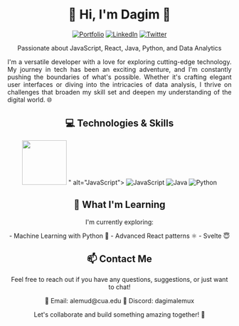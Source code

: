 <h1 align="center">👋 Hi, I'm Dagim 🚀</h1>

<p align="center">
  <a href="https://yourportfolio.com"><img src="https://img.shields.io/badge/Portfolio-Visit-ff69b4" alt="Portfolio"></a>
  <a href="https://www.linkedin.com/in/dagimalemux"><img src="https://img.shields.io/badge/LinkedIn-Connect-blue" alt="LinkedIn"></a>
  <a href="https://twitter.com/dagimalemux"><img src="https://img.shields.io/badge/Twitter-Follow-blue" alt="Twitter"></a>
</p>

<p align="center">Passionate about JavaScript, React, Java, Python, and Data Analytics</p>

<p align="justify" style="text-align:justify;">I'm a versatile developer with a love for exploring cutting-edge technology. My journey in tech has been an exciting adventure, and I'm constantly pushing the boundaries of what's possible. Whether it's crafting elegant user interfaces or diving into the intricacies of data analysis, I thrive on challenges that broaden my skill set and deepen my understanding of the digital world. 🌐</p>

<h2 align="center">💻 Technologies & Skills</h2>

<p align="center">
  <img src="<svg xmlns="http://www.w3.org/2000/svg" x="0px" y="0px" width="100" height="100" viewBox="0 0 48 48">
<path fill="#ef4823" d="M40.311,8.7C36.352,2.998,27.6,0.647,21.934,4.243l-9.987,6.392	c-2.724,1.707-4.612,4.503-5.157,7.663c-0.472,2.651,0.991,4.848,2.262,7.208c-0.872,1.307-2.516,3.287-2.77,4.813	c-0.581,3.232,0.182,6.573,2.07,9.225c3.995,5.702,11.914,7.741,17.579,4.146l9.913-6.724c2.724-1.707,4.612-4.503,5.157-7.663	c0.472-2.651,0.073-5.375-1.198-7.736c0.872-1.307,1.453-2.76,1.707-4.285C42.127,14.012,42.235,11.351,40.311,8.7"></path><path fill="#010101" d="M19.64,45.946c-1.064,0-2.149-0.13-3.234-0.393c-3.425-0.831-6.42-2.871-8.433-5.744	c-1.962-2.754-2.745-6.244-2.147-9.572c0.216-1.297,1.316-2.837,2.201-4.074c0.172-0.24,0.336-0.47,0.484-0.684	c-0.101-0.185-0.203-0.37-0.304-0.553c-1.14-2.065-2.319-4.2-1.872-6.709c0.566-3.284,2.523-6.192,5.367-7.974l9.984-6.39	c5.748-3.648,14.804-1.465,19.003,4.579c1.957,2.698,1.94,5.418,1.277,8.93c-0.251,1.501-0.798,2.922-1.627,4.23	c1.198,2.357,1.596,5.112,1.119,7.792c-0.566,3.281-2.519,6.187-5.36,7.969l-9.906,6.72c-0.004,0.003-0.008,0.005-0.012,0.008	C24.236,45.314,21.987,45.946,19.64,45.946z M28.218,2.986c-2.167,0-4.269,0.527-6.034,1.647l-9.986,6.391	c-2.625,1.645-4.429,4.324-4.951,7.352c-0.39,2.189,0.66,4.09,1.77,6.102c0.148,0.268,0.297,0.537,0.443,0.809	c0.081,0.151,0.072,0.334-0.022,0.476c-0.192,0.288-0.418,0.604-0.657,0.939c-0.829,1.159-1.86,2.602-2.042,3.693	c-0.556,3.09,0.17,6.325,1.991,8.88c3.953,5.642,11.553,7.446,16.948,4.027l9.907-6.72c0.005-0.003,0.009-0.006,0.014-0.009	c2.622-1.643,4.425-4.322,4.947-7.349c0.458-2.57,0.049-5.211-1.15-7.438c-0.081-0.151-0.072-0.334,0.022-0.476	c0.842-1.263,1.392-2.644,1.636-4.105c0.001-0.003,0.001-0.007,0.002-0.01c0.634-3.359,0.655-5.781-1.119-8.223	c-0.002-0.003-0.004-0.005-0.006-0.008C37.295,5.166,32.624,2.986,28.218,2.986z"></path><path fill="#d6e5e5" d="M20.974,40.088c-3.232,0.835-6.61-0.436-8.498-3.16c-1.162-1.598-1.598-3.595-1.271-5.557	c0.073-0.327,0.145-0.617,0.218-0.944l0.256-0.938l0.508,0.363c1.198,0.872,2.432,1.882,3.848,2.318l0.363,0.109l-0.036,0.363	c-0.036,0.508,0.109,1.053,0.399,1.489c0.581,0.835,2.086,1.3,3.067,1.046c0.218-0.073,0.436-0.145,0.617-0.254l10.19-6.182	c0.508-0.327,0.567-1.206,0.676-1.787c0.109-0.581-0.036-1.198-0.363-1.671c-0.581-0.835-1.598-1.198-2.579-0.944	c-0.218,0.073-0.895,0.313-1.077,0.422l-3.813,2.433c-0.617,0.399-1.307,0.69-2.034,0.872c-3.232,0.835-6.61-0.436-8.498-3.16	c-1.126-1.598-1.531-4.31-1.168-6.271c0.327-1.889,1.489-3.595,3.123-4.612l9.92-5.641c0.617-0.399,1.307-0.69,2.034-0.908	c3.232-0.835,6.61,0.436,8.498,3.16c1.162,1.598,1.598,3.595,1.271,5.557c-0.073,0.327-0.145,0.617-0.254,0.944l-0.034,0.107	c-0.073,0.234-0.353,0.327-0.552,0.185l-0.105-0.075c-1.198-0.872-2.506-1.525-3.922-1.961l-0.363-0.109l0.036-0.363	c0.036-0.508-0.109-1.053-0.399-1.489c-0.581-0.835-1.688-1.122-2.668-0.868c-0.218,0.073-0.436,0.145-0.617,0.254l-9.861,6.279	c-0.508,0.327-0.835,0.799-0.944,1.38c-0.109,0.581,0.036,1.198,0.363,1.671c0.581,0.835,1.598,1.198,2.579,0.944	c0.218-0.073,0.436-0.145,0.617-0.254l3.813-2.433c0.617-0.399,1.307-0.69,2.034-0.908c3.232-0.835,6.986-0.553,8.875,2.171	c1.162,1.598,1.929,4.257,1.602,6.218c-0.327,1.889-1.489,3.595-3.123,4.612L23.007,39.18C22.39,39.58,21.7,39.87,20.974,40.088"></path><path fill="#010101" d="M18.981,40.806c-0.991,0-1.977-0.177-2.921-0.529c-1.609-0.6-2.979-1.665-3.961-3.08	c-1.224-1.685-1.704-3.781-1.35-5.901c0.001-0.008,0.003-0.016,0.005-0.024c0.037-0.165,0.073-0.322,0.11-0.478	c0.036-0.152,0.072-0.305,0.108-0.467c0.002-0.007,0.003-0.014,0.005-0.021l0.256-0.938c0.04-0.146,0.149-0.263,0.291-0.314	c0.143-0.051,0.301-0.029,0.424,0.059l0.508,0.363c0.17,0.123,0.336,0.247,0.505,0.371c1.015,0.752,2.065,1.529,3.21,1.881	l0.36,0.108c0.212,0.064,0.35,0.269,0.328,0.489l-0.036,0.356c-0.027,0.403,0.093,0.848,0.323,1.193	c0.439,0.63,1.724,1.064,2.551,0.858c0.194-0.065,0.376-0.126,0.51-0.207l4.798-3.358l5.384-2.818	c0.253-0.168,0.348-0.754,0.417-1.182c0.017-0.105,0.033-0.205,0.051-0.298c0.084-0.446-0.024-0.94-0.289-1.322	c-0.462-0.664-1.272-0.963-2.067-0.763c-0.344,0.115-0.855,0.309-0.965,0.372l-3.807,2.429c-0.647,0.419-1.378,0.732-2.17,0.93	c-1.672,0.432-3.412,0.342-5.027-0.261c-1.611-0.601-2.602-1.841-3.584-3.258c-1.282-1.82-1.976-4.535-1.622-6.446	c0.345-1.995,1.592-3.837,3.334-4.921c0.005-0.003,0.01-0.006,0.016-0.009l9.909-5.635c0.612-0.394,1.313-0.707,2.141-0.955	c0.006-0.002,0.011-0.003,0.017-0.005c1.675-0.433,3.415-0.343,5.031,0.26c1.609,0.6,2.979,1.665,3.961,3.08	c1.224,1.685,1.704,3.781,1.35,5.901c-0.001,0.008-0.003,0.016-0.005,0.024c-0.066,0.295-0.144,0.62-0.267,0.99l-0.031,0.099	c-0.078,0.251-0.274,0.451-0.523,0.534c-0.249,0.084-0.526,0.042-0.74-0.11l-0.105-0.075c-1.155-0.84-2.428-1.477-3.789-1.895	l-0.36-0.108c-0.212-0.064-0.35-0.269-0.328-0.489l0.036-0.356c0.028-0.409-0.09-0.843-0.323-1.193	c-0.432-0.621-1.298-0.897-2.152-0.681c-0.192,0.064-0.372,0.125-0.505,0.204l-5.253,3.042l-4.603,3.233	c-0.404,0.26-0.653,0.622-0.738,1.075c-0.084,0.446,0.024,0.94,0.289,1.322c0.462,0.664,1.273,0.964,2.067,0.763	c0.191-0.064,0.371-0.125,0.505-0.204l3.703-2.077c0.612-0.396,1.316-0.711,2.15-0.961c0.006-0.002-0.006,0.001,0,0	c1.814-0.469,3.61-0.562,5.162-0.26c1.824,0.354,3.284,1.256,4.223,2.606c1.308,1.801,2.119,4.207,1.786,6.21	c-0.347,2.004-1.594,3.845-3.335,4.929l-10.694,6.683c-0.608,0.394-1.312,0.709-2.146,0.959c-0.006,0.002-0.011,0.003-0.017,0.005	C20.394,40.716,19.686,40.806,18.981,40.806z M11.66,31.46c-0.309,1.871,0.114,3.716,1.191,5.196	c0.002,0.003,0.004,0.006,0.006,0.008c1.772,2.556,4.983,3.751,7.993,2.977c0.745-0.224,1.369-0.503,1.907-0.851l10.701-6.687	c1.522-0.947,2.611-2.554,2.913-4.299c0.292-1.75-0.466-3.922-1.625-5.515c-0.002-0.003-0.004-0.006-0.006-0.009	c-2.26-3.26-6.966-2.35-8.37-1.988c-0.745,0.224-1.368,0.502-1.907,0.851l-3.711,2.083c-0.004,0.002-0.007,0.005-0.011,0.007	c-0.225,0.135-0.471,0.217-0.709,0.296c-0.01,0.003-0.02,0.006-0.03,0.009c-1.178,0.305-2.385-0.137-3.075-1.128	c-0.409-0.59-0.568-1.326-0.438-2.02c0.132-0.703,0.529-1.286,1.149-1.684l4.613-3.24l5.25-3.04c0.003-0.002,0.007-0.004,0.01-0.006	c0.225-0.135,0.471-0.217,0.709-0.296c0.01-0.003,0.021-0.006,0.031-0.009c1.233-0.32,2.504,0.103,3.164,1.052	c0.351,0.526,0.524,1.173,0.481,1.783c1.455,0.448,2.815,1.127,4.045,2.019c0.1-0.304,0.165-0.567,0.232-0.866	c0.309-1.871-0.114-3.716-1.191-5.196c-0.002-0.003-0.004-0.006-0.006-0.009c-1.772-2.556-4.983-3.751-7.994-2.977	c-0.745,0.224-1.369,0.502-1.907,0.851c-0.007,0.005-0.015,0.009-0.023,0.014l-9.912,5.636c-1.517,0.947-2.603,2.552-2.904,4.294	c-0.366,1.979,0.482,4.351,1.47,5.752c1.776,2.561,4.611,3.93,7.624,3.152c0.697-0.174,1.334-0.447,1.898-0.812l3.816-2.435	c0.004-0.002,0.007-0.005,0.011-0.007c0.273-0.164,1.16-0.461,1.169-0.464c0.01-0.003,0.02-0.006,0.03-0.009	c1.178-0.305,2.385,0.137,3.075,1.128c0.409,0.59,0.568,1.326,0.438,2.02c-0.016,0.086-0.031,0.179-0.047,0.275	c-0.103,0.636-0.23,1.427-0.834,1.816c-0.003,0.002-0.007,0.004-0.01,0.006l-5.382,2.96l-4.809,3.222	c-0.227,0.136-0.472,0.218-0.71,0.297c-0.01,0.003-0.021,0.007-0.032,0.009c-1.201,0.311-2.899-0.275-3.563-1.229	c-0.351-0.526-0.524-1.173-0.481-1.783c-1.299-0.4-2.413-1.225-3.49-2.022c-0.154-0.114-0.307-0.227-0.46-0.339l-0.078,0.286	c-0.036,0.161-0.072,0.314-0.108,0.467C11.729,31.155,11.695,31.303,11.66,31.46z"></path>
</svg>" alt="JavaScript">
  <img src="https://img.icons8.com/color/96/000000/javascript.png" alt="JavaScript">
  <img src="https://img.icons8.com/color/96/000000/java-coffee-cup-logo.png" alt="Java">
  <img src="https://img.icons8.com/color/96/000000/python.png" alt="Python">
  
</p>

<h2 align="center">🌱 What I'm Learning</h2>

<p align="center">I'm currently exploring:</p>

<p align="center">
  - Machine Learning with Python 🤖
  - Advanced React patterns ⚛️
  - Svelte 😇
</p>

<h2 align="center">📫 Contact Me</h2>

<p align="center">Feel free to reach out if you have any questions, suggestions, or just want to chat!</p>

<p align="center">
  📧 Email: alemud@cua.edu
  💬 Discord: dagimalemux
</p>

<p align="center">Let's collaborate and build something amazing together! 🚀</p>



